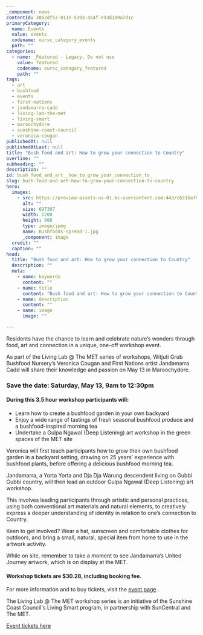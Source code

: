 ```yaml
---
_component: news
contentId: 3862df53-011e-5393-a54f-e93d1b9a7d1c
primaryCategory:
  name: Events
  value: events
  codename: oursc_category_events
  path: ""
categories:
  - name: _Featured - Legacy. Do not use
    value: featured
    codename: oursc_category_featured
    path: ""
tags:
  - art
  - bushfood
  - events
  - first-nations
  - jandamarra-cadd
  - living-lab-the-met
  - living-smart
  - maroochydore
  - sunshine-coast-council
  - veronica-cougan
publishedAt: null
publishedAtLast: null
title: "Bush food and art: How to grow your connection to Country"
overline: ""
subheading: ""
description: ""
id: bush_food_and_art__how_to_grow_your_connection_to_
slug: bush-food-and-art-how-to-grow-your-connection-to-country
hero:
  images:
    - src: https://preview-assets-us-01.kc-usercontent.com:443/c631baf8-1b46-001f-580c-d0001b68b4a8/c2929f17-ae9a-4011-a263-5affa4d18166/Bushfoods-spread-1.jpg
      alt: ""
      size: 697307
      width: 1200
      height: 900
      type: image/jpeg
      name: Bushfoods-spread-1.jpg
      _component: image
  credit: ""
  caption: ""
head:
  title: "Bush food and art: How to grow your connection to Country"
  description: ""
  meta:
    - name: keywords
      content: ""
    - name: title
      content: "Bush food and art: How to grow your connection to Country"
    - name: description
      content: ""
    - name: image
      image: ""

---
```

Residents have the chance to learn and celebrate nature’s wonders through food, art and connection in a unique, one-off workshop event.

As part of the Living Lab @ The MET series of workshops, Witjuti Grub Bushfood Nursery’s Veronica Cougan and First Nations artist Jandamarra Cadd will share their knowledge and passion on May 13 in Maroochydore.

### **Save the date:** Saturday, May 13, 9am to 12:30pm

#### During this 3.5 hour workshop participants will:

*   Learn how to create a bushfood garden in your own backyard
*   Enjoy a wide range of tastings of fresh seasonal bushfood produce and a bushfood-inspired morning tea
*   Undertake a Gulpa Ngawal (Deep Listening) art workshop in the green spaces of the MET site

Veronica will first teach participants how to grow their own bushfood garden in a backyard setting, drawing on 25 years’ experience with bushfood plants, before offering a delicious bushfood morning tea.

Jandamarra, a Yorta Yorta and Dja Dja Warung descendent living on Gubbi Gubbi country, will then lead an outdoor Gulpa Ngawal (Deep Listening) art workshop.

This involves leading participants through artistic and personal practices, using both conventional art materials and natural elements, to creatively express a deeper understanding of identity in relation to one’s connection to Country.

Keen to get involved? Wear a hat, sunscreen and comfortable clothes for outdoors, and bring a small, natural, special item from home to use in the artwork activity.

While on site, remember to take a moment to see Jandamarra’s United Journey artwork, which is on display at the MET.

#### Workshop tickets are $30.28, including booking fee.

For more information and to buy tickets, visit the [event page](https://www.eventbrite.com.au/e/bush-foods-knowledge-and-gulpa-ngawal-deep-listening-art-workshop-tickets-606870354567)
.

The Living Lab @ The MET workshop series is an initiative of the Sunshine Coast Council's Living Smart program, in partnership with SunCentral and The MET.

[Event tickets here](https://www.eventbrite.com.au/e/bush-foods-knowledge-and-gulpa-ngawal-deep-listening-art-workshop-tickets-606870354567)
